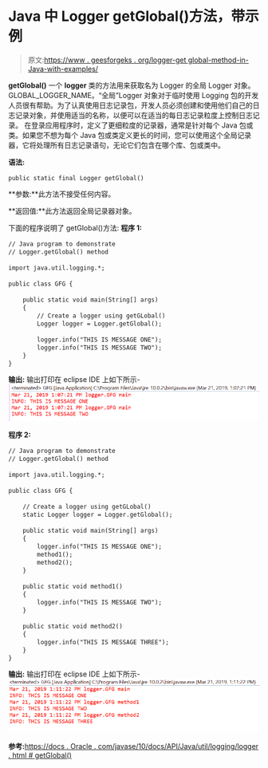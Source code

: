 # Java 中 Logger getGlobal()方法，带示例

> 原文:[https://www . geesforgeks . org/logger-get global-method-in-Java-with-examples/](https://www.geeksforgeeks.org/logger-getglobal-method-in-java-with-examples/)

**getGlobal()** 一个 **logger** 类的方法用来获取名为 Logger 的全局 Logger 对象。GLOBAL_LOGGER_NAME。“全局”Logger 对象对于临时使用 Logging 包的开发人员很有帮助。为了认真使用日志记录包，开发人员必须创建和使用他们自己的日志记录对象，并使用适当的名称，以便可以在适当的每日志记录粒度上控制日志记录。
在登录应用程序时，定义了更细粒度的记录器，通常是针对每个 Java 包或类。如果您不想为每个 Java 包或类定义更长的时间，您可以使用这个全局记录器，它将处理所有日志记录语句，无论它们包含在哪个库、包或类中。

**语法:**

```
public static final Logger getGlobal()

```

**参数:**此方法不接受任何内容。

**返回值:**此方法返回全局记录器对象。

下面的程序说明了 getGlobal()方法:
**程序 1:**

```
// Java program to demonstrate
// Logger.getGlobal() method

import java.util.logging.*;

public class GFG {

    public static void main(String[] args)
    {
        // Create a logger using getGLobal()
        Logger logger = Logger.getGlobal();

        logger.info("THIS IS MESSAGE ONE");
        logger.info("THIS IS MESSAGE TWO");
    }
}
```

**输出:**
输出打印在 eclipse IDE 上如下所示-
![](img/a391ccfb67302a7da582215db30524cb.png)

**程序 2:**

```
// Java program to demonstrate
// Logger.getGlobal() method

import java.util.logging.*;

public class GFG {

    // Create a logger using getGLobal()
    static Logger logger = Logger.getGlobal();

    public static void main(String[] args)
    {
        logger.info("THIS IS MESSAGE ONE");
        method1();
        method2();
    }

    public static void method1()
    {
        logger.info("THIS IS MESSAGE TWO");
    }

    public static void method2()
    {
        logger.info("THIS IS MESSAGE THREE");
    }
}
```

**输出:**
输出打印在 eclipse IDE 上如下所示-
![](img/93e9341c2136cccc54ffbe2ef6fafd87.png)

**参考:**[https://docs . Oracle . com/javase/10/docs/API/Java/util/logging/logger . html # getGlobal()](https://docs.oracle.com/javase/10/docs/api/java/util/logging/Logger.html#getGlobal())